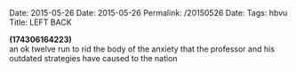 Date: 2015-05-26
Date: 2015-05-26
Permalink: /20150526
Date: 
Tags: hbvu
Title: LEFT BACK
  
**(174306164223)**  
an ok twelve run to rid the body of the anxiety that the professor and his outdated strategies have caused to the nation